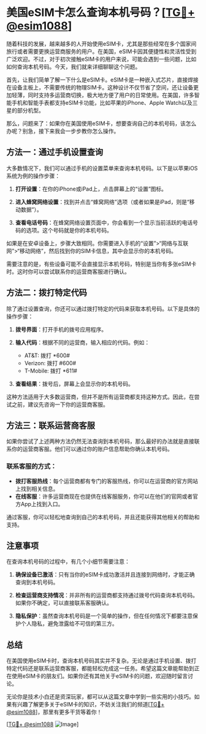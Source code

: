 # 美国eSIM卡怎么查询本机号码？[[TG💪+ @esim1088](https://t.me/s/esim1088)]

随着科技的发展，越来越多的人开始使用eSIM卡，尤其是那些经常在多个国家间旅行或者需要更换运营商服务的用户。在美国，eSIM卡因其便捷性和灵活性受到广泛欢迎。不过，对于初次接触eSIM卡的用户来说，可能会遇到一些问题，比如如何查询本机号码。今天，我们就来详细聊聊这个问题。

首先，让我们简单了解一下什么是eSIM卡。eSIM卡是一种嵌入式芯片，直接焊接在设备主板上，不需要传统的物理SIM卡。这种设计不仅节省了空间，还让设备更加轻薄，同时支持多运营商切换，极大地方便了用户的日常使用。在美国，许多智能手机和智能手表都支持eSIM卡功能，比如苹果的iPhone、Apple Watch以及三星的部分机型。

那么，问题来了：如果你在美国使用eSIM卡，想要查询自己的本机号码，该怎么办呢？别急，接下来我会一步步教你怎么操作。

## 方法一：通过手机设置查询

大多数情况下，我们可以通过手机的设置菜单来查询本机号码。以下是以苹果iOS系统为例的操作步骤：

1. **打开设置**：在你的iPhone或iPad上，点击屏幕上的“设置”图标。
   
2. **进入蜂窝网络设置**：找到并点击“蜂窝网络”选项（或者如果是iPad，则是“移动数据”）。

3. **查看电话号码**：在蜂窝网络设置页面中，你会看到一个显示当前活跃的电话号码的选项。这个号码就是你的本机号码。

如果是在安卓设备上，步骤大致相同。你需要进入手机的“设置”>“网络与互联网”>“移动网络”，然后找到你的SIM卡信息，其中会显示你的本机号码。

需要注意的是，有些设备可能不会直接显示本机号码，特别是当你有多张eSIM卡时。这时你可以尝试联系你的运营商客服进行确认。

## 方法二：拨打特定代码

除了通过设置查询，你还可以通过拨打特定的代码来获取本机号码。以下是具体的操作步骤：

1. **拨号界面**：打开手机的拨号应用程序。

2. **输入代码**：根据不同的运营商，输入相应的代码。例如：
   - AT&T: 拨打 *600#
   - Verizon: 拨打 #600#
   - T-Mobile: 拨打 *611#

3. **查看结果**：拨号后，屏幕上会显示你的本机号码。

这种方法适用于大多数运营商，但并不是所有运营商都支持这种方式。因此，在尝试之前，建议先咨询一下你的运营商客服。

## 方法三：联系运营商客服

如果你尝试了上述两种方法仍然无法查询到本机号码，那么最好的办法就是直接联系你的运营商客服。他们可以通过你的账户信息帮助你确认本机号码。

### 联系客服的方式：
- **拨打客服热线**：每个运营商都有专门的客服热线，你可以在运营商的官方网站上找到相关信息。
- **在线客服**：许多运营商现在也提供在线客服服务，你可以在他们的官网或者官方App上找到入口。

通过客服，你可以轻松地查询到自己的本机号码，并且还能获得其他相关的帮助和支持。

## 注意事项

在查询本机号码的过程中，有几个小细节需要注意：

1. **确保设备已激活**：只有当你的eSIM卡成功激活并且连接到网络时，才能正确查询到本机号码。

2. **检查运营商支持情况**：并非所有的运营商都支持通过拨号代码查询本机号码。如果你不确定，可以直接联系客服确认。

3. **隐私保护**：虽然查询本机号码是一个简单的操作，但在任何情况下都要注意保护个人隐私，避免泄露给不可信的第三方。

## 总结

在美国使用eSIM卡时，查询本机号码其实并不复杂。无论是通过手机设置、拨打特定代码还是联系运营商客服，都能轻松完成这一任务。希望这篇文章能帮助到正在使用eSIM卡的朋友们。如果你还有其他关于eSIM卡的问题，欢迎随时留言讨论。

无论你是技术小白还是资深玩家，都可以从这篇文章中学到一些实用的小技巧。如果有兴趣了解更多关于eSIM卡的知识，不妨关注我们的频道[[TG💪+ @esim1088](https://t.me/s/esim1088)]，那里有更多干货等着你！

[[TG💪+ @esim1088](https://t.me/s/esim1088) ![Image](https://i.postimg.cc/4NQfJmqS/Snipaste-2025-05-13-00-14-12.png)]